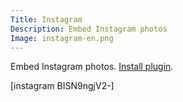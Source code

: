 ```yaml
---
Title: Instagram
Description: Embed Instagram photos
Image: instagram-en.png
---
```

Embed Instagram photos.
[Install plugin](https://github.com/datenstrom/yellow-plugins/tree/master/instagram).

[instagram BISN9ngjV2-]


